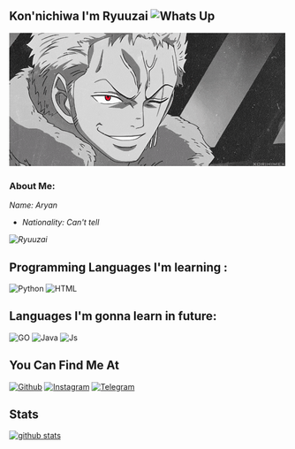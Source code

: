 ## Kon'nichiwa I'm Ryuuzai <img src="https://user-images.githubusercontent.com/1303154/88677602-1635ba80-d120-11ea-84d8-d263ba5fc3c0.gif" width="28px" alt="Whats Up">

![](tumblr_mqnruuteod1r5ooqno1_500.gif)

### About Me:

<i>
  Name: Aryan
  
  - Nationality: Can't tell
  
  
  ![ Ryuuzai ](https://github-readme-stats.vercel.app/api/top-langs/?username=dragozai&theme=blue-Red)
  

 </i> 
 
 ## Programming Languages I'm learning :

![Python](https://img.shields.io/badge/Python-3776AB?style=for-the-badge&logo=python&logoColor=white)
![HTML](https://img.shields.io/badge/HTML5-f34F26?style=for-the-badge&logo=html5&logoColor=white)

## Languages I'm gonna learn in future:

![GO](https://img.shields.io/badge/go-%2300ADD8.svg?style=for-the-badge&logo=go&logoColor=white)
![Java](https://img.shields.io/badge/Java-000000?style=for-the-badge&logo=java&logoColor=white)
![Js](https://img.shields.io/badge/JavaScript-323330?style=for-the-badge&logo=javascript&logoColor=F7DF1E)

## You Can Find Me At
[![Github](https://img.shields.io/badge/-Github-181717?style=for-the-badge&logo=Github&logoColor=red)](https://github.com/dragozai)
[![Instagram](https://img.shields.io/badge/Instagram-E44dsada5F?style=for-the-badge&logo=instagram&logoColor=red)](https://www.instagram.com/ryuuzai_)
[![Telegram](https://img.shields.io/badge/Telegram-2CA5E0?style=for-the-badge&logo=telegram&logoColor=red)](https://t.me/ryuuzai)

## Stats

[![github stats](https://github-readme-stats.vercel.app/api?username=dragozai&show_icons=true&theme=radical)](https://github.com/dragozai)

